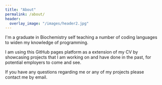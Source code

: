 ```yaml
---
title: "About"
permalink: /about/
header:
  overlay_image: "/images/header2.jpg"
---
```


I'm a graduate in Biochemistry self teaching a number of coding languages to widen my knowledge of programming.

I am using this GitHub pages platform as a extension of my CV by showcasing projects that I am working on and have done in the past, for potential employers to come and see.

If you have any questions regarding me or any of my projects please contact me by email.
